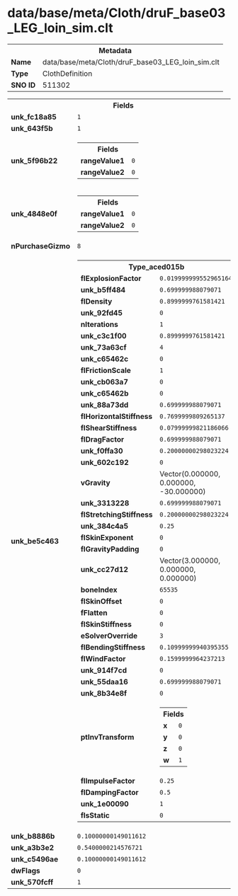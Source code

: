 <h1>data/base/meta/Cloth/druF_base03_LEG_loin_sim.clt</h1><table><tr><th colspan="100%">Metadata</th></tr><tr><td><b>Name</b></td><td>data/base/meta/Cloth/druF_base03_LEG_loin_sim.clt</td></tr><tr><td><b>Type</b></td><td>ClothDefinition</td></tr><tr><td><b>SNO ID</b></td><td>511302</td></tr></table>

<table><tr><th colspan="100%">Fields</th></tr><tr><td><b>unk_fc18a85</b></td><td><code>1</code></td></tr><tr><td><b>unk_643f5b</b></td><td><code>1</code></td></tr><tr><td><b>unk_5f96b22</b></td><td><table><tr><th colspan="100%">Fields</th></tr><tr><td><b>rangeValue1</b></td><td><code>0</code></td></tr><tr><td><b>rangeValue2</b></td><td><code>0</code></td></tr></table>

</td></tr><tr><td><b>unk_4848e0f</b></td><td><table><tr><th colspan="100%">Fields</th></tr><tr><td><b>rangeValue1</b></td><td><code>0</code></td></tr><tr><td><b>rangeValue2</b></td><td><code>0</code></td></tr></table>

</td></tr><tr><td><b>nPurchaseGizmo</b></td><td><code>8</code></td></tr><tr><td><b>unk_be5c463</b></td><td><table><tr><th colspan="100%">Type_aced015b</th></tr><tr><td><b>flExplosionFactor</b></td><td><code>0.019999999552965164</code></td></tr><tr><td><b>unk_b5ff484</b></td><td><code>0.699999988079071</code></td></tr><tr><td><b>flDensity</b></td><td><code>0.8999999761581421</code></td></tr><tr><td><b>unk_92fd45</b></td><td><code>0</code></td></tr><tr><td><b>nIterations</b></td><td><code>1</code></td></tr><tr><td><b>unk_c3c1f00</b></td><td><code>0.8999999761581421</code></td></tr><tr><td><b>unk_73a63cf</b></td><td><code>4</code></td></tr><tr><td><b>unk_c65462c</b></td><td><code>0</code></td></tr><tr><td><b>flFrictionScale</b></td><td><code>1</code></td></tr><tr><td><b>unk_cb063a7</b></td><td><code>0</code></td></tr><tr><td><b>unk_c65462b</b></td><td><code>0</code></td></tr><tr><td><b>unk_88a73dd</b></td><td><code>0.699999988079071</code></td></tr><tr><td><b>flHorizontalStiffness</b></td><td><code>0.7699999809265137</code></td></tr><tr><td><b>flShearStiffness</b></td><td><code>0.07999999821186066</code></td></tr><tr><td><b>flDragFactor</b></td><td><code>0.699999988079071</code></td></tr><tr><td><b>unk_f0ffa30</b></td><td><code>0.20000000298023224</code></td></tr><tr><td><b>unk_602c192</b></td><td><code>0</code></td></tr><tr><td><b>vGravity</b></td><td>Vector(0.000000, 0.000000, -30.000000)</td></tr><tr><td><b>unk_3313228</b></td><td><code>0.699999988079071</code></td></tr><tr><td><b>flStretchingStiffness</b></td><td><code>0.20000000298023224</code></td></tr><tr><td><b>unk_384c4a5</b></td><td><code>0.25</code></td></tr><tr><td><b>flSkinExponent</b></td><td><code>0</code></td></tr><tr><td><b>flGravityPadding</b></td><td><code>0</code></td></tr><tr><td><b>unk_cc27d12</b></td><td>Vector(3.000000, 0.000000, 0.000000)</td></tr><tr><td><b>boneIndex</b></td><td><code>65535</code></td></tr><tr><td><b>flSkinOffset</b></td><td><code>0</code></td></tr><tr><td><b>fFlatten</b></td><td><code>0</code></td></tr><tr><td><b>flSkinStiffness</b></td><td><code>0</code></td></tr><tr><td><b>eSolverOverride</b></td><td><code>3</code></td></tr><tr><td><b>flBendingStiffness</b></td><td><code>0.10999999940395355</code></td></tr><tr><td><b>flWindFactor</b></td><td><code>0.1599999964237213</code></td></tr><tr><td><b>unk_914f7cd</b></td><td><code>0</code></td></tr><tr><td><b>unk_55daa16</b></td><td><code>0.699999988079071</code></td></tr><tr><td><b>unk_8b34e8f</b></td><td><code>0</code></td></tr><tr><td><b>ptInvTransform</b></td><td><table><tr><th colspan="100%">Fields</th></tr><tr><td><b>x</b></td><td><code>0</code></td></tr><tr><td><b>y</b></td><td><code>0</code></td></tr><tr><td><b>z</b></td><td><code>0</code></td></tr><tr><td><b>w</b></td><td><code>1</code></td></tr></table>

</td></tr><tr><td><b>flImpulseFactor</b></td><td><code>0.25</code></td></tr><tr><td><b>flDampingFactor</b></td><td><code>0.5</code></td></tr><tr><td><b>unk_1e00090</b></td><td><code>1</code></td></tr><tr><td><b>fIsStatic</b></td><td><code>0</code></td></tr></table>

</td></tr><tr><td><b>unk_b8886b</b></td><td><code>0.10000000149011612</code></td></tr><tr><td><b>unk_a3b3e2</b></td><td><code>0.5400000214576721</code></td></tr><tr><td><b>unk_c5496ae</b></td><td><code>0.10000000149011612</code></td></tr><tr><td><b>dwFlags</b></td><td><code>0</code></td></tr><tr><td><b>unk_570fcff</b></td><td><code>1</code></td></tr></table>

